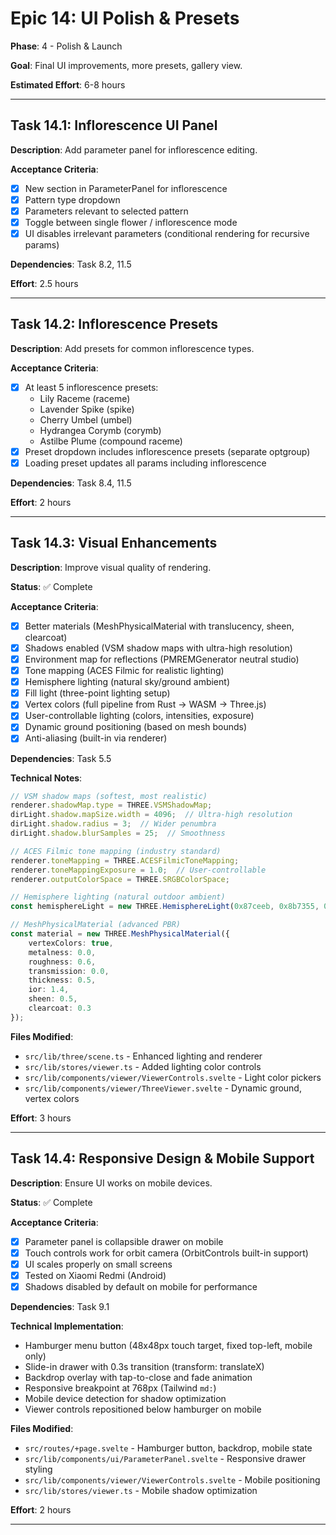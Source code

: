 # Epic 14: UI Polish & Presets

**Phase**: 4 - Polish & Launch

**Goal**: Final UI improvements, more presets, gallery view.

**Estimated Effort**: 6-8 hours

---

## Task 14.1: Inflorescence UI Panel

**Description**: Add parameter panel for inflorescence editing.

**Acceptance Criteria**:
- [x] New section in ParameterPanel for inflorescence
- [x] Pattern type dropdown
- [x] Parameters relevant to selected pattern
- [x] Toggle between single flower / inflorescence mode
- [x] UI disables irrelevant parameters (conditional rendering for recursive params)

**Dependencies**: Task 8.2, 11.5

**Effort**: 2.5 hours

---

## Task 14.2: Inflorescence Presets

**Description**: Add presets for common inflorescence types.

**Acceptance Criteria**:
- [x] At least 5 inflorescence presets:
  - Lily Raceme (raceme)
  - Lavender Spike (spike)
  - Cherry Umbel (umbel)
  - Hydrangea Corymb (corymb)
  - Astilbe Plume (compound raceme)
- [x] Preset dropdown includes inflorescence presets (separate optgroup)
- [x] Loading preset updates all params including inflorescence

**Dependencies**: Task 8.4, 11.5

**Effort**: 2 hours

---

## Task 14.3: Visual Enhancements

**Description**: Improve visual quality of rendering.

**Status**: ✅ Complete

**Acceptance Criteria**:
- [x] Better materials (MeshPhysicalMaterial with translucency, sheen, clearcoat)
- [x] Shadows enabled (VSM shadow maps with ultra-high resolution)
- [x] Environment map for reflections (PMREMGenerator neutral studio)
- [x] Tone mapping (ACES Filmic for realistic lighting)
- [x] Hemisphere lighting (natural sky/ground ambient)
- [x] Fill light (three-point lighting setup)
- [x] Vertex colors (full pipeline from Rust → WASM → Three.js)
- [x] User-controllable lighting (colors, intensities, exposure)
- [x] Dynamic ground positioning (based on mesh bounds)
- [x] Anti-aliasing (built-in via renderer)

**Dependencies**: Task 5.5

**Technical Notes**:
```typescript
// VSM shadow maps (softest, most realistic)
renderer.shadowMap.type = THREE.VSMShadowMap;
dirLight.shadow.mapSize.width = 4096;  // Ultra-high resolution
dirLight.shadow.radius = 3;  // Wider penumbra
dirLight.shadow.blurSamples = 25;  // Smoothness

// ACES Filmic tone mapping (industry standard)
renderer.toneMapping = THREE.ACESFilmicToneMapping;
renderer.toneMappingExposure = 1.0;  // User-controllable
renderer.outputColorSpace = THREE.SRGBColorSpace;

// Hemisphere lighting (natural outdoor ambient)
const hemisphereLight = new THREE.HemisphereLight(0x87ceeb, 0x8b7355, 0.6);

// MeshPhysicalMaterial (advanced PBR)
const material = new THREE.MeshPhysicalMaterial({
    vertexColors: true,
    metalness: 0.0,
    roughness: 0.6,
    transmission: 0.0,
    thickness: 0.5,
    ior: 1.4,
    sheen: 0.5,
    clearcoat: 0.3
});
```

**Files Modified**:
- `src/lib/three/scene.ts` - Enhanced lighting and renderer
- `src/lib/stores/viewer.ts` - Added lighting color controls
- `src/lib/components/viewer/ViewerControls.svelte` - Light color pickers
- `src/lib/components/viewer/ThreeViewer.svelte` - Dynamic ground, vertex colors

**Effort**: 3 hours

---

## Task 14.4: Responsive Design & Mobile Support

**Description**: Ensure UI works on mobile devices.

**Status**: ✅ Complete

**Acceptance Criteria**:
- [x] Parameter panel is collapsible drawer on mobile
- [x] Touch controls work for orbit camera (OrbitControls built-in support)
- [x] UI scales properly on small screens
- [x] Tested on Xiaomi Redmi (Android)
- [x] Shadows disabled by default on mobile for performance

**Dependencies**: Task 9.1

**Technical Implementation**:
- Hamburger menu button (48x48px touch target, fixed top-left, mobile only)
- Slide-in drawer with 0.3s transition (transform: translateX)
- Backdrop overlay with tap-to-close and fade animation
- Responsive breakpoint at 768px (Tailwind `md:`)
- Mobile device detection for shadow optimization
- Viewer controls repositioned below hamburger on mobile

**Files Modified**:
- `src/routes/+page.svelte` - Hamburger button, backdrop, mobile state
- `src/lib/components/ui/ParameterPanel.svelte` - Responsive drawer styling
- `src/lib/components/viewer/ViewerControls.svelte` - Mobile positioning
- `src/lib/stores/viewer.ts` - Mobile shadow optimization

**Effort**: 2 hours

---
